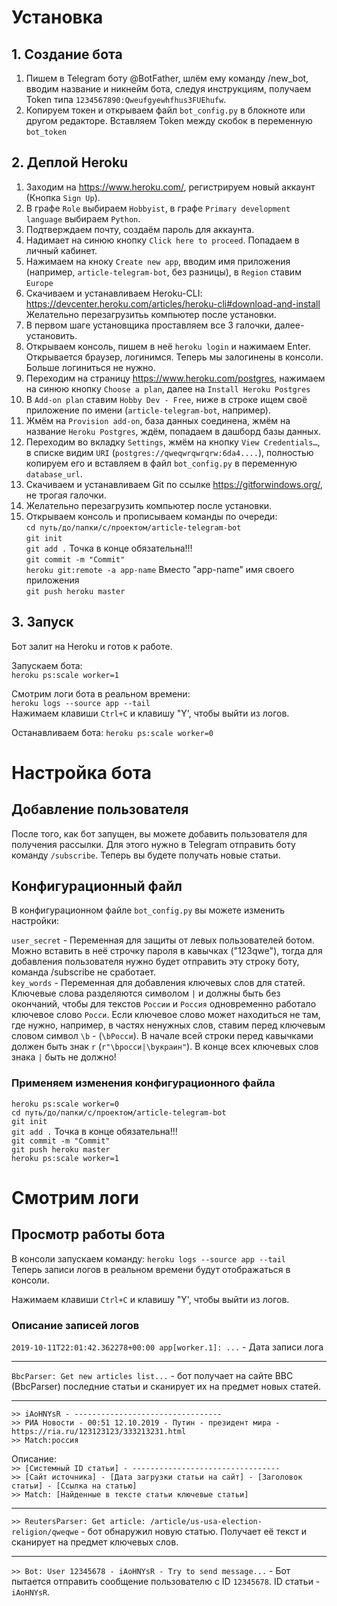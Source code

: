 #  Установка

## 1. Создание бота
  
1. Пишем в Telegram боту @BotFather, шлём ему команду /new_bot, вводим название и никнейм бота, следуя инструкциям, получаем Token типа `1234567890:Qweufgyewhfhus3FUEhufw`.
2. Копируем токен и открываем файл `bot_config.py` в блокноте или другом редакторе. Вставляем Token между скобок в переменную `bot_token`

## 2. Деплой Heroku
  
1. Заходим на https://www.heroku.com/, регистрируем новый аккаунт (Кнопка `Sign Up`).  
2. В графе `Role` выбираем `Hobbyist`, в графе `Primary development language` выбираем `Python`.
3. Подтверждаем почту, создаём пароль для аккаунта.  
4. Надимает на синюю кнопку `Click here to proceed`. Попадаем в личный кабинет.  
5. Нажимаем на кноку `Create new app`, вводим имя приложения (например, `article-telegram-bot`, без разницы), в `Region` ставим `Europe`
6. Скачиваем и устанавливаем Heroku-CLI: https://devcenter.heroku.com/articles/heroku-cli#download-and-install  
Желательно перезагрузитьь компьютер после установки.
7. В первом шаге установщика проставляем все 3 галочки, далее-установить.
8. Открываем консоль, пишем в неё `heroku login` и нажимаем Enter. Открывается браузер, логинимся. Теперь мы залогинены в консоли. Больше логиниться не нужно.
9. Переходим на страницу https://www.heroku.com/postgres, нажимаем на синюю кнопку `Choose a plan`, далее на `Install Heroku Postgres` 
10. В `Add-on plan` ставим `Hobby Dev - Free`, ниже в строке ищем своё приложение по имени (`article-telegram-bot`, например).  
11. Жмём на `Provision add-on`, база данных соединена, жмём на название `Heroku Postgres`, ждём, попадаем в дашборд базы данных.
12. Переходим во вкладку `Settings`, жмём на кнопку `View Credentials…`, в списке видим `URI` (`postgres://qweqwrqwrqrw:6da4....`), полностью копируем его и вставляем в файл `bot_config.py` в переменную `database_url`.  
13. Скачиваем и устанавливаем Git по ссылке https://gitforwindows.org/, не трогая галочки.
14. Желательно перезагрузить компьютер после установки.
15. Открываем консоль и прописываем команды по очереди:  
`cd путь/до/папки/с/проектом/article-telegram-bot`  
`git init`  
`git add .` Точка в конце обязательна!!!  
`git commit -m "Commit"`  
`heroku git:remote -a app-name` Вместо "app-name" имя своего приложения  
`git push heroku master`

## 3. Запуск
Бот залит на Heroku и готов к работе.  
  
Запускаем бота:  
`heroku ps:scale worker=1`  
  
Смотрим логи бота в реальном времени:  
`heroku logs --source app --tail`  
Нажимаем клавиши `Ctrl+C` и клавишу "Y', чтобы выйти из логов.  
  
Останавливаем бота:
`heroku ps:scale worker=0`  

# Настройка бота

## Добавление пользователя
После того, как бот запущен, вы можете добавить пользователя для получения рассылки. Для этого нужно в Telegram отправить боту команду `/subscribe`. Теперь вы будете получать новые статьи.  
  
## Конфигурационный файл
В конфигурационном файле `bot_config.py` вы можете изменить настройки:  
  
`user_secret` - Переменная для защиты от левых пользователей ботом. Можно вставить в неё строчку пароля в кавычках ("123qwe"), тогда для добавления пользователя нужно будет отправить эту строку боту, команда /subscribe не сработает.  
`key_words` - Переменная для добавления ключевых слов для статей. Ключевые слова разделяются символом `|` и должны быть без окончаний, чтобы для текстов `России` и `Россия` одновременно работало ключевое слово `Росси`. Если ключевое слово может находиться не там, где нужно, например, в частях ненужных слов, ставим перед ключевым словом символ `\b`  - (`\bРосси`). В начале всей строки перед кавычками должен быть знак `r` (`r"\bросси|\bукраин"`).  В конце всех ключевых слов знака `|` быть не должно!
  
### Применяем изменения конфигурационного файла
`heroku ps:scale worker=0`  
`cd путь/до/папки/с/проектом/article-telegram-bot`  
`git init`  
`git add .` Точка в конце обязательна!!!  
`git commit -m "Commit"`  
`git push heroku master`  
`heroku ps:scale worker=1`  

# Смотрим логи

## Просмотр работы бота
В консоли запускаем команду: 
`heroku logs --source app --tail`  
Теперь записи логов в реальном времени будут отображаться в консоли.  
  
Нажимаем клавиши `Ctrl+C` и клавишу "Y', чтобы выйти из логов.  

### Описание записей логов

`2019-10-11T22:01:42.362278+00:00 app[worker.1]: ...` - Дата записи лога  

------

`BbcParser: Get new articles list...`  - бот получает на сайте BBC (BbcParser) последние статьи и сканирует их на предмет новых статей.  

------

`>> iAoHNYsR - ---------------------------------`  
`>> РИА Новости - 00:51 12.10.2019 - Путин - президент мира - https://ria.ru/123123123/333213231.html`  
`>> Match:россия`  
  
Описание:  
`>> [Системный ID статьи] - ---------------------------------`  
`>> [Сайт источника] - [Дата загрузки статьи на сайт] - [Заголовок статьи] - [Ссылка на статью]`  
`>> Match: [Найденные в тексте статьи ключевые статьи]`  

------

`>> ReutersParser: Get article: /article/us-usa-election-religion/qweqwe` - бот обнаружил новую статью. Получает её текст и сканирует на предмет ключевых слов.

------

`>> Bot: User 12345678 - iAoHNYsR - Try to send message...` - Бот пытается отправить сообщение пользователю с ID `12345678`. ID статьи -  `iAoHNYsR`.
